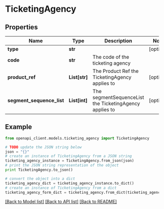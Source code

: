 # TicketingAgency


## Properties
Name | Type | Description | Notes
------------ | ------------- | ------------- | -------------
**type** | **str** |  | [optional] 
**code** | **str** | The code of the ticketing agency | 
**product_ref** | **List[str]** | The Product Ref the TicketingAgency applies to | [optional] 
**segment_sequence_list** | **List[int]** | The segmentSequenceList the TicketingAgency applies to | [optional] 

## Example

```python
from openapi_client.models.ticketing_agency import TicketingAgency

# TODO update the JSON string below
json = "{}"
# create an instance of TicketingAgency from a JSON string
ticketing_agency_instance = TicketingAgency.from_json(json)
# print the JSON string representation of the object
print TicketingAgency.to_json()

# convert the object into a dict
ticketing_agency_dict = ticketing_agency_instance.to_dict()
# create an instance of TicketingAgency from a dict
ticketing_agency_form_dict = ticketing_agency.from_dict(ticketing_agency_dict)
```
[[Back to Model list]](../README.md#documentation-for-models) [[Back to API list]](../README.md#documentation-for-api-endpoints) [[Back to README]](../README.md)


